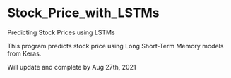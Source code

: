 # Stock_Price_with_LSTMs
Predicting Stock Prices using LSTMs 

This program predicts stock price using Long Short-Term Memory models from Keras.

Will update and complete by Aug 27th, 2021
